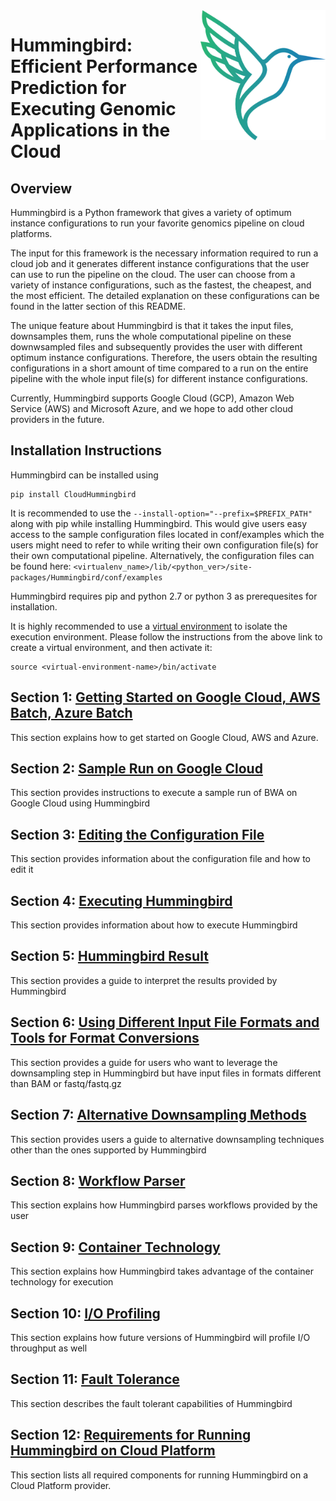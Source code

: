 <img src="https://github.com/StanfordBioinformatics/Hummingbird/blob/master/hummingbird_2_2x.png" width="200" align="right">

# Hummingbird: Efficient Performance Prediction for Executing Genomic Applications in the Cloud #

## Overview

Hummingbird is a Python framework that gives a variety of optimum instance configurations to run your favorite genomics pipeline on cloud platforms.

The input for this framework is the necessary information required to run a cloud job and it generates different instance configurations that the user can use to run the pipeline on the cloud. The user can choose from a variety of instance configurations, such as the fastest, the cheapest, and the most efficient. The detailed explanation on these configurations can be found in the latter section of this README.

The unique feature about Hummingbird is that it takes the input files, downsamples them, runs the whole computational pipeline on these downwsampled files and subsequently provides the user with different optimum instance configurations. Therefore, the users obtain the resulting configurations in a short amount of time compared to a run on the entire pipeline with the whole input file(s) for different instance configurations.

Currently, Hummingbird supports Google Cloud (GCP), Amazon Web Service (AWS) and Microsoft Azure, and we hope to add other cloud providers in the future.

## Installation Instructions

Hummingbird can be installed using
```
pip install CloudHummingbird
```

It is recommended to use the ```--install-option="--prefix=$PREFIX_PATH"``` along with pip while installing Hummingbird. This would give users easy access to the sample configuration files located in conf/examples which the users might need to refer to while writing their own configuration file(s) for their own computational pipeline. Alternatively, the configuration files can be found here: ```<virtualenv_name>/lib/<python_ver>/site-packages/Hummingbird/conf/examples```

Hummingbird requires pip and python 2.7 or python 3 as prerequesites for installation.

It is highly recommended to use a [virtual environment](https://packaging.python.org/guides/installing-using-pip-and-virtual-environments/) to isolate the execution environment. Please follow the instructions from the above link to create a virtual environment, and then activate it:
```
source <virtual-environment-name>/bin/activate
```

## Section 1: [Getting Started on Google Cloud, AWS Batch, Azure Batch](./GettingStarted.md)
This section explains how to get started on Google Cloud, AWS and Azure.

## Section 2: [Sample Run on Google Cloud](./SampleRun.md)
This section provides instructions to execute a sample run of BWA on Google Cloud using Hummingbird

## Section 3: [Editing the Configuration File](./EditConf.md)
This section provides information about the configuration file and how to edit it

## Section 4: [Executing Hummingbird](./ExecHummingbird.md)
This section provides information about how to execute Hummingbird

## Section 5: [Hummingbird Result](./HummingbirdResult.md)
This section provides a guide to interpret the results provided by Hummingbird

## Section 6: [Using Different Input File Formats and Tools for Format Conversions](./FormatConv.md)
This section provides a guide for users who want to leverage the downsampling step in Hummingbird but have input files in formats different than BAM or fastq/fastq.gz

## Section 7: [Alternative Downsampling Methods](./AltDownsampling.md)
This section provides users a guide to alternative downsampling techniques other than the ones supported by Hummingbird

## Section 8: [Workflow Parser](./WorkflowParser.md)
This section explains how Hummingbird parses workflows provided by the user

## Section 9: [Container Technology](./ContainerTech.md)
This section explains how Hummingbird takes advantage of the container technology for execution

## Section 10: [I/O Profiling](./IOProfiling.md)
This section explains how future versions of Hummingbird will profile I/O throughput as well

## Section 11: [Fault Tolerance](./FaultTolerance.md)
This section describes the fault tolerant capabilities of Hummingbird

## Section 12: [Requirements for Running Hummingbird on Cloud Platform](./CloudProviderRequirements.md)
This section lists all required components for running Hummingbird on a Cloud Platform provider.
